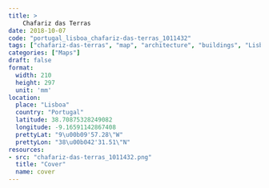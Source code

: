 ```yaml
---
title: > 
    Chafariz das Terras
date: 2018-10-07
code: "portugal_lisboa_chafariz-das-terras_1011432"
tags: ["chafariz-das-terras", "map", "architecture", "buildings", "Lisboa", "Portugal"]
categories: ["Maps"]
draft: false
format:
  width: 210
  height: 297
  unit: 'mm'
location:
  place: "Lisboa"
  country: "Portugal"
  latitude: 38.70875328249082
  longitude: -9.16591142867408
  prettyLat: "9\u00b09'57.28\"W"
  prettyLon: "38\u00b042'31.51\"N"
resources:
- src: "chafariz-das-terras_1011432.png"
  title: "Cover"
  name: cover
---
```


